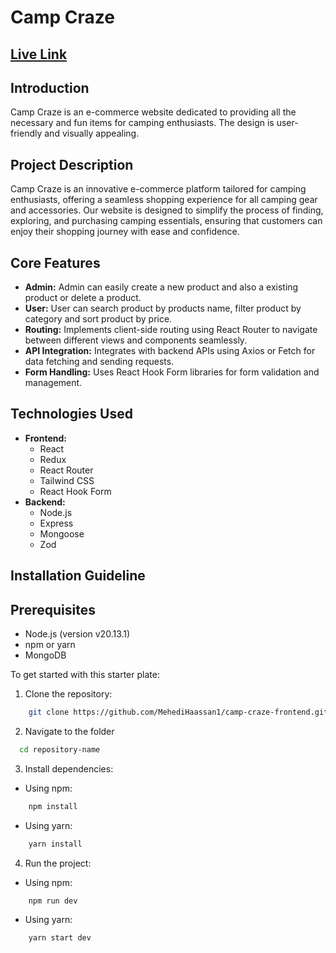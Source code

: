 # Camp Craze

## [Live Link](https://frontend-one-gamma-17.vercel.app/)

## Introduction

Camp Craze is an e-commerce website dedicated to providing all the necessary and fun items for camping enthusiasts. The design is user-friendly and visually appealing.

## Project Description

Camp Craze is an innovative e-commerce platform tailored for camping enthusiasts, offering a seamless shopping experience for all camping gear and accessories. Our website is designed to simplify the process of finding, exploring, and purchasing camping essentials, ensuring that customers can enjoy their shopping journey with ease and confidence.

## Core Features

-   **Admin:** Admin can easily create a new product and also a existing product or delete a product.
-   **User:** User can search product by products name, filter product by category and sort product by price.
-   **Routing:** Implements client-side routing using React Router to navigate between different views and components seamlessly.
-   **API Integration:** Integrates with backend APIs using Axios or Fetch for data fetching and sending requests.
-   **Form Handling:** Uses React Hook Form libraries for form validation and management.

## Technologies Used

-   **Frontend:**
    -   React
    -   Redux
    -   React Router
    -   Tailwind CSS
    -   React Hook Form
-   **Backend:**
    -   Node.js
    -   Express
    -   Mongoose
    -   Zod

## Installation Guideline

## Prerequisites

-   Node.js (version v20.13.1)
-   npm or yarn
-   MongoDB

To get started with this starter plate:

1. Clone the repository:

```bash
    git clone https://github.com/MehediHaassan1/camp-craze-frontend.git
```

2. Navigate to the folder

```bash
  cd repository-name
```

3. Install dependencies:

-   Using npm:

```bash
    npm install
```

-   Using yarn:

```bash
    yarn install
```

4. Run the project:

-   Using npm:

```bash
    npm run dev
```

-   Using yarn:

```bash
    yarn start dev
```
